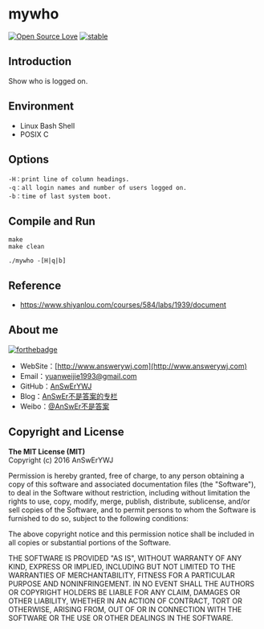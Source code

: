# mywho
[![Open Source Love](https://badges.frapsoft.com/os/v1/open-source.png?v=103)](https://github.com/ellerbrock/open-source-badge/)
[![stable](http://badges.github.io/stability-badges/dist/stable.svg)](http://github.com/badges/stability-badges)

## Introduction
Show who is logged on.

## Environment
+ Linux Bash Shell 
+ POSIX C

## Options 
```
-H：print line of column headings.
-q：all login names and number of users logged on.
-b：time of last system boot.
```

## Compile and Run
```
make 
make clean
```

```
./mywho -[H|q|b]
```

## Reference
+ https://www.shiyanlou.com/courses/584/labs/1939/document

## About me
[![forthebadge](http://forthebadge.com/images/badges/ages-20-30.svg)](http://forthebadge.com)
- WebSite：[http://www.answerywj.com](http://www.answerywj.com)
- Email：[yuanweijie1993@gmail.com](https://mail.google.com)
- GitHub：[AnSwErYWJ](https://github.com/AnSwErYWJ)
- Blog：[AnSwEr不是答案的专栏](http://blog.csdn.net/u011192270)
- Weibo：[@AnSwEr不是答案](http://weibo.com/1783591593)

## Copyright and License
**The MIT License (MIT)**  
Copyright (c) 2016 AnSwErYWJ

Permission is hereby granted, free of charge, to any person obtaining a copy of this software and associated documentation files (the "Software"), to deal in the Software without restriction, including without limitation the rights to use, copy, modify, merge, publish, distribute, sublicense, and/or sell copies of the Software, and to permit persons to whom the Software is furnished to do so, subject to the following conditions:

The above copyright notice and this permission notice shall be included in all copies or substantial portions of the Software.

THE SOFTWARE IS PROVIDED "AS IS", WITHOUT WARRANTY OF ANY KIND, EXPRESS OR IMPLIED, INCLUDING BUT NOT LIMITED TO THE WARRANTIES OF MERCHANTABILITY, FITNESS FOR A PARTICULAR PURPOSE AND NONINFRINGEMENT. IN NO EVENT SHALL THE AUTHORS OR COPYRIGHT HOLDERS BE LIABLE FOR ANY CLAIM, DAMAGES OR OTHER LIABILITY, WHETHER IN AN ACTION OF CONTRACT, TORT OR OTHERWISE, ARISING FROM, OUT OF OR IN CONNECTION WITH THE SOFTWARE OR THE USE OR OTHER DEALINGS IN THE SOFTWARE.
